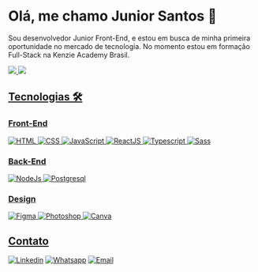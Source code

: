 # Olá, me chamo Junior Santos 👋

Sou desenvolvedor Junior Front-End, e estou em busca de minha primeira oportunidade no mercado de tecnologia. No momento estou em formação Full-Stack na Kenzie Academy Brasil.

<div>
<a href="https://github.com/JuniorSantos05">
<img heigth="180em" src="https://github-readme-stats-sigma-five.vercel.app/api?username=JuniorSantos05&show_icons=true&theme=dark&include_al_commits=true">
<img heigth="180em" src="https://github-readme-stats-sigma-five.vercel.app/api/top-langs/?username=JuniorSantos05&layou=compact&langs_count=16&theme=dark">

</div>

## Tecnologias 🛠️

### Front-End 

![HTML](https://img.shields.io/badge/HTML5-E34F26?style=for-the-badge&logo=html5&logoColor=white)
![CSS](https://img.shields.io/badge/CSS3-1572B6?style=for-the-badge&logo=css3&logoColor=white)
![JavaScript](https://img.shields.io/badge/JavaScript-F7DF1E?style=for-the-badge&logo=javascript&logoColor=black)
![ReactJS](https://img.shields.io/badge/React-20232A?style=for-the-badge&logo=react&logoColor=61DAFB)
![Typescript](https://img.shields.io/badge/TypeScript-007ACC?style=for-the-badge&logo=typescript&logoColor=white)
![Sass](https://img.shields.io/badge/Sass-CC6699?style=for-the-badge&logo=sass&logoColor=white)


### Back-End

![NodeJs](https://img.shields.io/badge/Node.js-43853D?style=for-the-badge&logo=node.js&logoColor=white)
![Postgresql](https://img.shields.io/badge/PostgreSQL-316192?style=for-the-badge&logo=postgresql&logoColor=white)

### Design

![Figma](https://img.shields.io/badge/Figma-F24E1E?style=for-the-badge&logo=figma&logoColor=white)
![Photoshop](https://img.shields.io/badge/Adobe%20Photoshop-31A8FF?style=for-the-badge&logo=Adobe%20Photoshop&logoColor=black)
![Canva](https://img.shields.io/badge/Canva-%2300C4CC.svg?&style=for-the-badge&logo=Canva&logoColor=white)

## Contato

[![Linkedin](https://img.shields.io/badge/LinkedIn-0077B5?style=for-the-badge&logo=linkedin&logoColor=white)](https://www.linkedin.com/in/durvalsantos/)
[![Whatsapp](https://img.shields.io/badge/WhatsApp-25D366?style=for-the-badge&logo=whatsapp&logoColor=white)](https://contate.me/juniorsantos05)
[![Email](https://img.shields.io/badge/Gmail-D14836?style=for-the-badge&logo=gmail&logoColor=white)](nuno.ribeiro05@hotmail.com)
